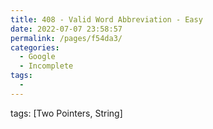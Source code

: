 ```yaml
---
title: 408 - Valid Word Abbreviation - Easy
date: 2022-07-07 23:58:57
permalink: /pages/f54da3/
categories:
  - Google
  - Incomplete
tags:
  - 
---
```

tags: [Two Pointers, String]